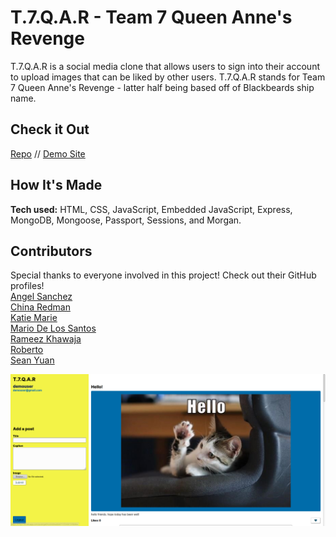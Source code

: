 # T.7.Q.A.R - Team 7 Queen Anne's Revenge
T.7.Q.A.R is a social media clone that allows users to sign into their account to upload images that can be liked by other users. T.7.Q.A.R stands for Team 7 Queen Anne's Revenge - latter half being based off of Blackbeards ship name. <br />

## Check it Out
<a target="_blank" href="https://github.com/xcChinaxc/T.7.Q.A.R"> Repo</a> //
<a target="_blank" href="https://t7qar.herokuapp.com/">Demo Site</a>

## How It's Made
**Tech used:** HTML, CSS, JavaScript, Embedded JavaScript, Express, MongoDB, Mongoose, Passport, Sessions, and Morgan. <br />

## Contributors
Special thanks to everyone involved in this project! Check out their GitHub profiles! <br />
<a target="_blank" href="https://github.com/t050">Angel Sanchez </a> <br />
<a target="_blank" href="https://github.com/xcChinaxc/">China Redman</a>  <br />
<a target="_blank" href="https://github.com/kguite/">Katie Marie</a> <br />
<a target="_blank" href="https://github.com/TelescopeThieves/">Mario De Los Santos</a> <br />
<a target="_blank" href="https://github.com/Rameezrk">Rameez Khawaja </a> <br />
<a target="_blank" href="https://github.com/mayanhavoc">Roberto  </a> <br />
<a target="_blank" href="https://github.com/seyuan111">Sean Yuan </a> <br />

![](public/t7qar.jpg)
